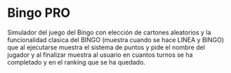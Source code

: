 # Bingo PRO

Simulador del juego del Bingo con elección de cartones aleatorios y la funcionalidad clasica del BINGO (muestra cuando se hace LINEA y BINGO) que al ejecutarse muestra el sistema de puntos y pide el nombre del jugador y al finalizar muestra al usuario en cuantos turnos se ha completado y en el ranking que se ha quedado.